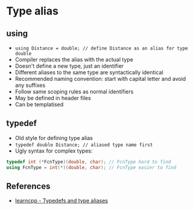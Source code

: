 # Type alias
## using
* `using Distance = double; // define Distance as an alias for type double`
* Compiler replaces the alias with the actual type
* Doesn't define a new type, just an identifier
* Different aliases to the same type are syntactically identical
* Recommended naming convention: start with capital letter and avoid any suffixes
* Follow same scoping rules as normal identifiers
* May be defined in header files
* Can be templatised

## typedef
* Old style for defining type alias
* `typedef double Distance; // aliased type name first`
* Ugly syntax for complex types:
```cpp
typedef int (*FcnType)(double, char); // FcnType hard to find
using FcnType = int(*)(double, char); // FcnType easier to find
```


## References
* [learncpp - Typedefs and type aliases](https://www.learncpp.com/cpp-tutorial/typedefs-and-type-aliases/)
